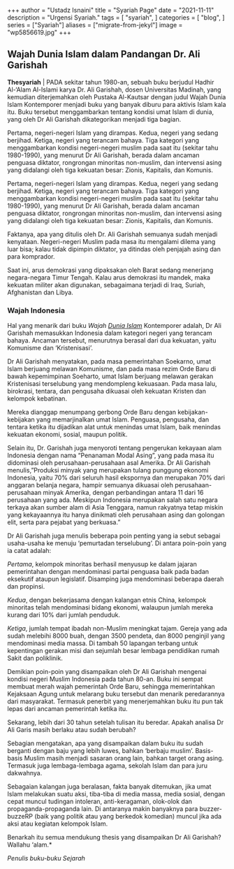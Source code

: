 +++
author = "Ustadz Isnaini"
title = "Syariah Page"
date = "2021-11-11"
description = "Urgensi Syariah."
tags = [
    "syariah",
]
categories = [
    "blog",
]
series = ["Syariah"]
aliases = ["migrate-from-jekyl"]
image = "wp5856619.jpg"
+++

<!--more-->

## Wajah Dunia Islam dalam Pandangan Dr. Ali Garishah

**Thesyariah** | PADA sekitar tahun 1980-an, sebuah buku berjudul Hadhir Al-‘Alam Al-Islami karya Dr. Ali Garishah, dosen Universitas Madinah, yang kemudian diterjemahkan oleh Pustaka Al-Kautsar dengan judul Wajah Dunia Islam Kontemporer menjadi buku yang banyak diburu para aktivis Islam kala itu. Buku tersebut menggambarkan tentang kondisi umat Islam di dunia, yang oleh Dr Ali Garishah dikategorikan menjadi tiga bagian.

Pertama, negeri-negeri Islam yang dirampas. Kedua, negeri yang sedang berjihad. Ketiga, negeri yang terancam bahaya.  Tiga kategori yang menggambarkan kondisi negeri-negeri muslim pada saat itu (sekitar tahu 1980-1990), yang menurut Dr Ali Garishah, berada dalam ancaman penguasa diktator, rongrongan minoritas non-muslim, dan intervensi asing yang didalangi oleh tiga kekuatan besar: Zionis, Kapitalis, dan Komunis.

Pertama, negeri-negeri Islam yang dirampas. Kedua, negeri yang sedang berjihad. Ketiga, negeri yang terancam bahaya.  Tiga kategori yang menggambarkan kondisi negeri-negeri muslim pada saat itu (sekitar tahu 1980-1990), yang menurut Dr Ali Garishah, berada dalam ancaman penguasa diktator, rongrongan minoritas non-muslim, dan intervensi asing yang didalangi oleh tiga kekuatan besar: Zionis, Kapitalis, dan Komunis.

Faktanya, apa yang ditulis oleh Dr. Ali Garishah semuanya sudah menjadi kenyataan. Negeri-negeri Muslim pada masa itu mengalami dilema yang luar bisa; kalau tidak dipimpin diktator, ya ditindas oleh penjajah asing dan para komprador.

Saat ini, arus demokrasi yang dipaksakan oleh Barat sedang menerjang negara-negara Timur Tengah. Kalau arus demokrasi itu mandek, maka kekuatan militer akan digunakan, sebagaimana terjadi di Iraq, Suriah, Afghanistan dan Libya.

### Wajah Indonesia
Hal yang menarik dari buku *Wajah [Dunia Islam](https://www.hidayatullah.com/tag/dunia-islam)* Kontemporer adalah, Dr Ali Garishah memasukkan Indonesia dalam kategori negeri yang terancam bahaya. Ancaman tersebut, menurutnya berasal dari dua kekuatan, yaitu Komunisme dan ‘Kristenisasi’.

Dr Ali Garishah menyatakan, pada masa pemerintahan Soekarno, umat Islam berjuang melawan Komunisme, dan pada masa rezim Orde Baru di bawah kepemimpinan Soeharto, umat Islam berjuang melawan gerakan Kristenisasi terselubung yang mendompleng kekuasaan. Pada masa lalu, birokrasi, tentara, dan pengusaha dikuasai oleh kekuatan Kristen dan kelompok kebatinan.

Mereka dianggap menumpang gerbong Orde Baru dengan kebijakan-kebijakan yang memarjinalkan umat Islam. Penguasa, pengusaha, dan tentara ketika itu dijadikan alat untuk menindas umat Islam, baik menindas kekuatan ekonomi, sosial, maupun politik.

Selain itu, Dr. Garishah juga menyoroti tentang pengerukan kekayaan alam Indonesia dengan nama “Penanaman Modal Asing”, yang pada masa itu didominasi oleh perusahaan-perusahaan asal Amerika.  Dr Ali Garishah menulis,”Produksi minyak yang merupakan tulang punggung ekonomi Indonesia, yaitu 70% dari seluruh hasil ekspornya dan merupakan 70% dari anggaran belanja negara, hampir semuanya dikuasai oleh perusahaan-perusahaan minyak Amerika, dengan perbandingan antara 11 dari 16 perusahaan yang ada. Meskipun Indonesia merupakan salah satu negara terkaya akan sumber alam di Asia Tenggara, namun rakyatnya tetap miskin yang kekayaannya itu hanya dinikmati oleh perusahaan asing dan golongan elit, serta para pejabat yang berkuasa.”

Dr Ali Garishah juga menulis beberapa poin penting yang ia sebut sebagai usaha-usaha ke menuju ‘pemurtadan terselubung’. Di antara poin-poin yang ia catat adalah:

*Pertama*, kelompok minoritas berhasil menyusup ke dalam jajaran pemerintahan  dengan mendominasi partai penguasa baik pada badan eksekutif ataupun  legislatif. Disamping juga mendominasi beberapa daerah dan propinsi.

*Kedua*, dengan bekerjasama dengan kalangan etnis China, kelompok minoritas telah mendominasi bidang ekonomi, walaupun jumlah mereka kurang dari 10% dari jumlah penduduk.

*Ketiga*,  jumlah tempat ibadah non-Muslim meningkat tajam. Gereja yang ada sudah melebihi 8000 buah, dengan 3500 pendeta, dan 8000 penginjil yang mendominasi media massa. Di tambah 50 lapangan terbang untuk kepentingan gerakan misi dan sejumlah besar lembaga pendidikan rumah Sakit dan poliklinik.

Demikian poin-poin yang disampaikan oleh Dr Ali Garishah mengenai kondisi negeri Muslim Indonesia pada tahun 80-an. Buku ini sempat membuat merah wajah pemerintah Orde Baru, sehingga memerintahkan Kejaksaan Agung untuk melarang buku tersebut dan menarik peredarannya dari masyarakat. Termasuk penerbit yang menerjemahkan buku itu pun tak lepas dari ancaman pemerintah ketika itu.

Sekarang, lebih dari 30 tahun setelah tulisan itu beredar. Apakah analisa Dr Ali Garis masih berlaku atau sudah berubah?

Sebagian mengatakan, apa yang disampaikan dalam buku itu sudah berganti dengan baju yang lebih luwes, bahkan ‘berbaju muslim’. Basis-basis Muslim masih menjadi sasaran orang lain, bahkan target orang asing. Termasuk juga lembaga-lembaga agama, sekolah Islam dan para juru dakwahnya.

Sebagaian kalangan juga beralasan, fakta banyak ditemukan, jika umat Islam melakukan suatu aksi,  tiba-tiba di media massa, media sosial, dengan cepat muncul tudingan intoleran, anti-keragaman, olok-olok dan propaganda-propaganda lain. Di antaranya makin banyaknya para buzzer-buzzeRP (baik yang politik atau yang berkedok komedian) muncul jika ada aksi atau kegiatan kelompok Islam.

Benarkah itu semua mendukung thesis yang disampaikan Dr Ali Garishah? Wallahu ‘alam.*

*Penulis buku-buku Sejarah*
